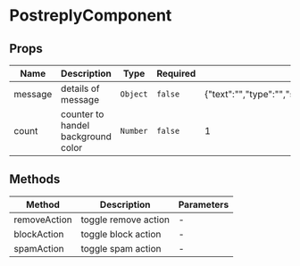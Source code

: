 # PostreplyComponent

## Props

<!-- @vuese:PostreplyComponent:props:start -->
|Name|Description|Type|Required|Default|
|---|---|---|---|---|
|message|details of message|`Object`|`false`|{"text":"","type":"","senderUsername":"","receiverUsername":"","subredditName":"","postTitle":"","subject":"","sendAt":"","isReply":"","isRead":""}|
|count|counter to handel background color|`Number`|`false`|1|

<!-- @vuese:PostreplyComponent:props:end -->


## Methods

<!-- @vuese:PostreplyComponent:methods:start -->
|Method|Description|Parameters|
|---|---|---|
|removeAction|toggle remove action|-|
|blockAction|toggle block action|-|
|spamAction|toggle spam action|-|

<!-- @vuese:PostreplyComponent:methods:end -->


